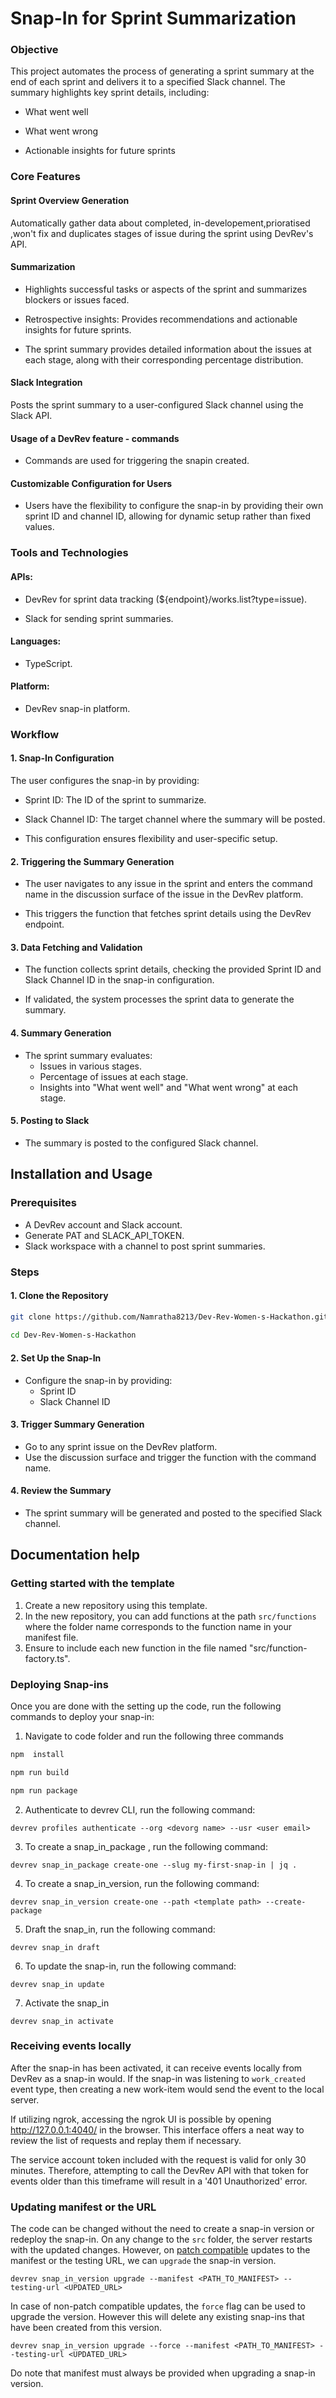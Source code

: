 # Snap-In for Sprint Summarization
### Objective
This project automates the process of generating a sprint summary at the end of each sprint and delivers it to a specified Slack channel. The summary highlights key sprint details, including:

- What went well

- What went wrong

- Actionable insights for future sprints

### Core Features
#### Sprint Overview Generation

Automatically gather data about completed, in-developement,prioratised ,won't fix and duplicates stages of issue during the sprint using DevRev's API.
#### Summarization

- Highlights successful tasks or aspects of the sprint and  summarizes blockers or issues faced.

- Retrospective insights: Provides recommendations and actionable insights for future sprints.

- The sprint summary provides detailed information about the issues at each stage, along with their corresponding percentage distribution.


#### Slack Integration

Posts the sprint summary to a user-configured Slack channel using the Slack API.

#### Usage of a DevRev feature - commands
- Commands are used for triggering the snapin created.

#### Customizable Configuration for Users
- Users have the flexibility to configure the snap-in by providing their own sprint ID and channel ID, allowing for dynamic setup rather than fixed values.

### Tools and Technologies
#### APIs:
- DevRev for sprint data tracking (${endpoint}/works.list?type=issue).
  
- Slack for sending sprint summaries.
#### Languages:
- TypeScript.
#### Platform: 
- DevRev snap-in platform.

### Workflow
#### 1. Snap-In Configuration

The user configures the snap-in by providing:

- Sprint ID: The ID of the sprint to summarize.
  
- Slack Channel ID: The target channel where the summary will be posted.
  
- This configuration ensures flexibility and user-specific setup.
  
#### 2. Triggering the Summary Generation

- The user navigates to any issue in the sprint and enters the command name in the discussion surface of the issue in the  DevRev platform.
  
- This triggers the function that fetches sprint details using the DevRev endpoint.
  
#### 3. Data Fetching and Validation

- The function collects sprint details, checking the provided Sprint ID and Slack Channel ID in the snap-in configuration.
  
- If validated, the system processes the sprint data to generate the summary.
#### 4. Summary Generation

- The sprint summary evaluates:
  - Issues in various stages.
  - Percentage of issues at each stage.
  - Insights into "What went well" and "What went wrong" at each stage.
#### 5. Posting to Slack

- The summary is posted to the configured Slack channel.

## Installation and Usage
### Prerequisites
- A DevRev account and Slack account.
- Generate PAT and SLACK_API_TOKEN.
- Slack workspace with a channel to post sprint summaries.

### Steps
#### 1. Clone the Repository


```bash
git clone https://github.com/Namratha8213/Dev-Rev-Women-s-Hackathon.git
 
cd Dev-Rev-Women-s-Hackathon
```
#### 2. Set Up the Snap-In

- Configure the snap-in by providing:
   -  Sprint ID
   -  Slack Channel ID
#### 3. Trigger Summary Generation

- Go to any sprint issue on the DevRev platform.
- Use the  discussion surface and trigger the function with the command name.
#### 4. Review the Summary

- The sprint summary will be generated and posted to the specified Slack channel.



## Documentation help
### Getting started with the template

1. Create a new repository using this template.
2. In the new repository, you can add functions at the path `src/functions` where the folder name corresponds to the function name in your manifest file.
3. Ensure to include each new function in the file named "src/function-factory.ts".


### Deploying Snap-ins

Once you are done with the setting up the code, run the following commands to deploy your snap-in:
1. Navigate to code folder and run the following three commands
``` bash
npm  install

npm run build

npm run package
```

2. Authenticate to devrev CLI, run the following command:

```
devrev profiles authenticate --org <devorg name> --usr <user email>
```

3. To create a snap_in_package , run the following command:

``` 
devrev snap_in_package create-one --slug my-first-snap-in | jq .
```

4. To create a snap_in_version, run the following command:

```
devrev snap_in_version create-one --path <template path> --create-package
```

5. Draft the snap_in, run the following command:

```
devrev snap_in draft
```

6. To update the snap-in, run the following command:

```
devrev snap_in update
```

7. Activate the snap_in

```
devrev snap_in activate
```




### Receiving events locally

After the snap-in has been activated, it can receive events locally from DevRev as a
snap-in would. If the snap-in was listening to `work_created` event type, then creating a
new work-item would send the event to the local server.

If utilizing ngrok, accessing the ngrok UI is possible by opening http://127.0.0.1:4040/ in the browser. This interface offers a neat way to review the list of requests and replay them if necessary.

The service account token included with the request is valid for only 30 minutes. Therefore, attempting to call the DevRev API with that token for events older than this timeframe will result in a '401 Unauthorized' error.

### Updating manifest or the URL

The code can be changed without the need to create a snap-in version or redeploy the snap-in. On any change to the
`src` folder, the server restarts with the updated changes. However, on [patch compatible](https://developer.devrev.ai/snap-in-development/upgrade-snap-ins#version-compatibility) updates to the manifest or the testing URL, we can `upgrade` the snap-in version.

```
devrev snap_in_version upgrade --manifest <PATH_TO_MANIFEST> --testing-url <UPDATED_URL>
```

In case of non-patch compatible updates, the `force` flag can be used to upgrade the version. However this will delete any
existing snap-ins that have been created from this version.

```
devrev snap_in_version upgrade --force --manifest <PATH_TO_MANIFEST> --testing-url <UPDATED_URL>
```

Do note that manifest must always be provided when upgrading a snap-in version.
